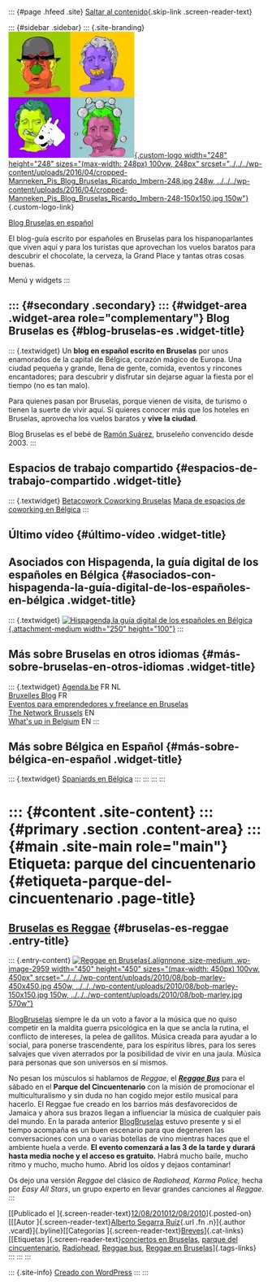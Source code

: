 ::: {#page .hfeed .site}
[Saltar al contenido](index.html#content){.skip-link
.screen-reader-text}

::: {#sidebar .sidebar}
::: {.site-branding}
[![](../../../wp-content/uploads/2016/04/cropped-Manneken_Pis_Blog_Bruselas_Ricardo_Imbern-248.jpg){.custom-logo
width="248" height="248" sizes="(max-width: 248px) 100vw, 248px"
srcset="../../../wp-content/uploads/2016/04/cropped-Manneken_Pis_Blog_Bruselas_Ricardo_Imbern-248.jpg 248w, ../../../wp-content/uploads/2016/04/cropped-Manneken_Pis_Blog_Bruselas_Ricardo_Imbern-248-150x150.jpg 150w"}](../../../index.html){.custom-logo-link}

[Blog Bruselas en español](../../../index.html)

El blog-guía escrito por españoles en Bruselas para los hispanoparlantes
que viven aquí y para los turistas que aprovechan los vuelos baratos
para descubrir el chocolate, la cerveza, la Grand Place y tantas otras
cosas buenas.

Menú y widgets
:::

::: {#secondary .secondary}
::: {#widget-area .widget-area role="complementary"}
Blog Bruselas es {#blog-bruselas-es .widget-title}
----------------

::: {.textwidget}
Un **blog en español escrito en Bruselas** por unos enamorados de la
capital de Bélgica, corazón mágico de Europa. Una ciudad pequeña y
grande, llena de gente, comida, eventos y rincones encantadores; para
descubrir y disfrutar sin dejarse aguar la fiesta por el tiempo (no es
tan malo).

Para quienes pasan por Bruselas, porque vienen de visita, de turismo o
tienen la suerte de vivir aquí. Sí quieres conocer más que los hoteles
en Bruselas, aprovecha los vuelos baratos y **vive la ciudad**.

Blog Bruselas es el bebé de [Ramón Suárez](http://www.ramonsuarez.com),
bruseleño convencido desde 2003.
:::

Espacios de trabajo compartido {#espacios-de-trabajo-compartido .widget-title}
------------------------------

::: {.textwidget}
[Betacowork Coworking Bruselas](http://www.betacowork.com) [Mapa de
espacios de coworking en Bélgica](http://coworkingbelgium.com)
:::

Último vídeo {#último-vídeo .widget-title}
------------

Asociados con Hispagenda, la guía digital de los españoles en Bélgica {#asociados-con-hispagenda-la-guía-digital-de-los-españoles-en-bélgica .widget-title}
---------------------------------------------------------------------

::: {.textwidget}
[![Hispagenda,la guía digital de los españoles en
Bélgica](../../../wp-content/uploads/2010/04/Hispagenda-250px.gif "Hispagenda, la guía digital de los españoles en Bélgica"){.attachment-medium
width="250" height="100"}](http://www.hispagenda.com)
:::

Más sobre Bruselas en otros idiomas {#más-sobre-bruselas-en-otros-idiomas .widget-title}
-----------------------------------

::: {.textwidget}
[Agenda.be](http://www.agenda.be) FR NL\
[Bruxelles Blog](http://www.bxlblog.be/) FR\
[Eventos para emprendedores y freelance en
Bruselas](http://www.betacowork.com/events/)\
[The Network
Brussels](http://groups.yahoo.com/group/TheNetworkBrussels/) EN\
[What\'s up in Belgium](http://www.whatsupin.be/) EN
:::

Más sobre Bélgica en Español {#más-sobre-bélgica-en-español .widget-title}
----------------------------

::: {.textwidget}
[Spaniards en Bélgica](http://www.spaniards.es/paises/belgica)
:::
:::
:::
:::

::: {#content .site-content}
::: {#primary .section .content-area}
::: {#main .site-main role="main"}
Etiqueta: parque del cincuentenario {#etiqueta-parque-del-cincuentenario .page-title}
===================================

[Bruselas es Reggae](../../../index.html?p=2958) {#bruselas-es-reggae .entry-title}
------------------------------------------------

::: {.entry-content}
[![Reggae en
Bruselas](../../../wp-content/uploads/2010/08/bob-marley-450x450.jpg){.alignnone
.size-medium .wp-image-2959 width="450" height="450"
sizes="(max-width: 450px) 100vw, 450px"
srcset="../../../wp-content/uploads/2010/08/bob-marley-450x450.jpg 450w, ../../../wp-content/uploads/2010/08/bob-marley-150x150.jpg 150w, ../../../wp-content/uploads/2010/08/bob-marley.jpg 570w"}](http://www.agenda.be/fr/event/217367/special-reggaebus.html)

[BlogBruselas](../../../index.html) siempre le da un voto a favor a la
música que no quiso competir en la maldita guerra psicológica en la que
se ancla la rutina, el conflicto de intereses, la pelea de gallitos.
Música creada para ayudar a lo social, para ponerse trascendente, para
los espíritus libres, para los seres salvajes que viven aterrados por la
posibilidad de vivir en una jaula. Música para personas que son
universos en sí mismos.

No pesan los músculos si hablamos de *Reggae*, el ***[Reggae
Bus](http://www.agenda.be/fr/event/213798/reggae-bus.html)*** para el
sábado en el **Parque del Cincuentenario** con la misión de promocionar
el multiculturalismo y sin duda no han cogido mejor estilo musical para
hacerlo. El Reggae fue creado en los barrios más desfavorecidos de
Jamaica y ahora sus brazos llegan a influenciar la música de cualquier
país del mundo. En la parada anterior
[BlogBruselas](../../../index.html) estuvo presente y si el tiempo
acompaña es un buen escenario para que degeneren las conversaciones con
una o varias botellas de vino mientras haces que el ambiente huela a
verde. **El evento comenzará a las 3 de la tarde y durará hasta media
noche y el acceso es gratuito.** Habrá mucho baile, mucho ritmo y mucho,
mucho humo. Abrid los oídos y dejaos contaminar!

Os dejo una versión *Reggae* del clásico de *Radiohead, Karma Police,*
hecha por *Easy All Stars*, un grupo experto en llevar grandes canciones
al *Reggae*.
:::

[[Publicado el
]{.screen-reader-text}[12/08/201012/08/2010](../../../index.html?p=2958)]{.posted-on}[[[Autor
]{.screen-reader-text}[Alberto Segarra
Ruíz](../../author/albertosegarraruiz/index.html){.url .fn .n}]{.author
.vcard}]{.byline}[[Categorías
]{.screen-reader-text}[Breves](../../category/breves/index.html)]{.cat-links}[[Etiquetas
]{.screen-reader-text}[conciertos en
Bruselas](../conciertos-en-bruselas/index.html), [parque del
cincuentenario](index.html), [Radiohead](../radiohead/index.html),
[Reggae bus](../reggae-bus/index.html), [Reggae en
Bruselas](../reggae-en-bruselas/index.html)]{.tags-links}
:::
:::
:::

::: {.site-info}
[Creado con WordPress](https://es.wordpress.org/)
:::
:::
